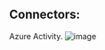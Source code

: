 

## Connectors:
Azure Activity.
![image](https://github.com/jniranjanreddy/azure/assets/83489863/c129b65e-2e39-433d-9aca-e29af6a1d3dd)

